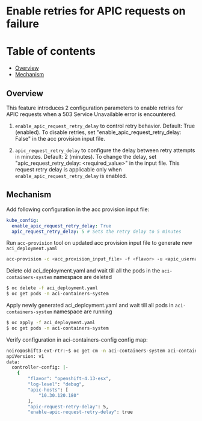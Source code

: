 # Enable retries for APIC requests on failure

# Table of contents

* [Overview](#overview)
* [Mechanism](#mechanism)  

    
## Overview

This feature introduces 2 configuration parameters to enable retries for APIC requests when a 503 Service Unavailable error is encountered.

1. `enable_apic_request_retry_delay` to control retry behavior.
  Default: True (enabled). To disable retries, set "enable_apic_request_retry_delay: False" in the acc provision input file.

2. `apic_request_retry_delay` to configure the delay between retry attempts in minutes.
  Default: 2 (minutes). To change the delay, set "apic_request_retry_delay: <required_value>" in the input file.
  This request retry delay is applicable only when `enable_apic_request_retry_delay` is enabled.


## Mechanism

Add following configuration in the acc provision input file:

```yaml
kube_config:
  enable_apic_request_retry_delay: True
  apic_request_retry_delay: 5 # Sets the retry delay to 5 minutes
```

Run `acc-provision` tool on updated acc provision input file to generate new `aci_deployment.yaml`

```sh
acc-provision -c <acc_provision_input_file> -f <flavor> -u <apic_username> -p <apic_password> -o aci_deployment.yaml
```

Delete old aci_deployment.yaml and wait till all the pods in the `aci-containers-system` namespace are deleted
```sh
$ oc delete -f aci_deployment.yaml
$ oc get pods -n aci-containers-system
```

Apply newly generated aci_deployment.yaml and wait till all pods in `aci-containers-system` namespace are running
```sh
$ oc apply -f aci_deployment.yaml
$ oc get pods -n aci-containers-system
```


Verify configuration in aci-containers-config config map:

```sh
noiro@oshift3-ext-rtr:~$ oc get cm -n aci-containers-system aci-containers-config -oyaml | less
apiVersion: v1
data:
  controller-config: |-
    {
        "flavor": "openshift-4.13-esx",
        "log-level": "debug",
        "apic-hosts": [
            "10.30.120.180"
        ],
        "apic-request-retry-delay": 5,
        "enable-apic-request-retry-delay": true
```
